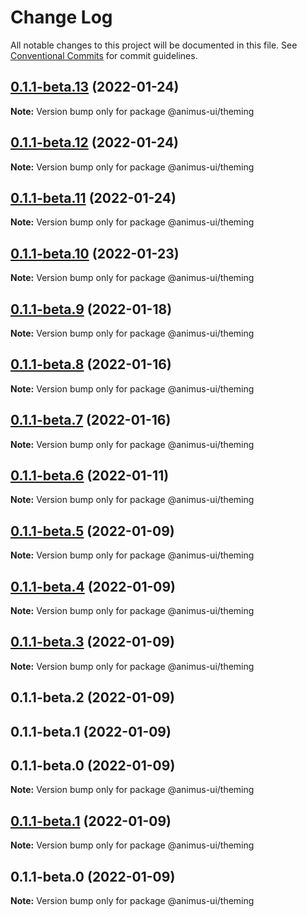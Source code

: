 # Change Log

All notable changes to this project will be documented in this file.
See [Conventional Commits](https://conventionalcommits.org) for commit guidelines.

## [0.1.1-beta.13](https://github.com/codecaaron/animus/compare/@animus-ui/theming@0.1.1-beta.12...@animus-ui/theming@0.1.1-beta.13) (2022-01-24)

**Note:** Version bump only for package @animus-ui/theming





## [0.1.1-beta.12](https://github.com/codecaaron/animus/compare/@animus-ui/theming@0.1.1-beta.11...@animus-ui/theming@0.1.1-beta.12) (2022-01-24)

**Note:** Version bump only for package @animus-ui/theming





## [0.1.1-beta.11](https://github.com/codecaaron/animus/compare/@animus-ui/theming@0.1.1-beta.10...@animus-ui/theming@0.1.1-beta.11) (2022-01-24)

**Note:** Version bump only for package @animus-ui/theming





## [0.1.1-beta.10](https://github.com/codecaaron/animus/compare/@animus-ui/theming@0.1.1-beta.9...@animus-ui/theming@0.1.1-beta.10) (2022-01-23)

**Note:** Version bump only for package @animus-ui/theming





## [0.1.1-beta.9](https://github.com/codecaaron/animus/compare/@animus-ui/theming@0.1.1-beta.8...@animus-ui/theming@0.1.1-beta.9) (2022-01-18)

**Note:** Version bump only for package @animus-ui/theming





## [0.1.1-beta.8](https://github.com/codecaaron/animus/compare/@animus-ui/theming@0.1.1-beta.7...@animus-ui/theming@0.1.1-beta.8) (2022-01-16)

**Note:** Version bump only for package @animus-ui/theming





## [0.1.1-beta.7](https://github.com/codecaaron/animus/compare/@animus-ui/theming@0.1.1-beta.6...@animus-ui/theming@0.1.1-beta.7) (2022-01-16)

**Note:** Version bump only for package @animus-ui/theming





## [0.1.1-beta.6](https://github.com/codecaaron/animus/compare/@animus-ui/theming@0.1.1-beta.5...@animus-ui/theming@0.1.1-beta.6) (2022-01-11)

**Note:** Version bump only for package @animus-ui/theming





## [0.1.1-beta.5](https://github.com/codecaaron/animus/compare/@animus-ui/theming@0.1.1-beta.4...@animus-ui/theming@0.1.1-beta.5) (2022-01-09)

**Note:** Version bump only for package @animus-ui/theming





## [0.1.1-beta.4](https://github.com/codecaaron/animus/compare/@animus-ui/theming@0.1.1-beta.3...@animus-ui/theming@0.1.1-beta.4) (2022-01-09)

**Note:** Version bump only for package @animus-ui/theming





## [0.1.1-beta.3](https://github.com/codecaaron/animus/compare/@animus-ui/theming@0.1.1-beta.2...@animus-ui/theming@0.1.1-beta.3) (2022-01-09)

**Note:** Version bump only for package @animus-ui/theming





## 0.1.1-beta.2 (2022-01-09)



## 0.1.1-beta.1 (2022-01-09)



## 0.1.1-beta.0 (2022-01-09)

**Note:** Version bump only for package @animus-ui/theming





## [0.1.1-beta.1](https://github.com/codecaaron/animus/compare/v0.1.1-beta.0...v0.1.1-beta.1) (2022-01-09)

**Note:** Version bump only for package @animus-ui/theming





## 0.1.1-beta.0 (2022-01-09)

**Note:** Version bump only for package @animus-ui/theming
